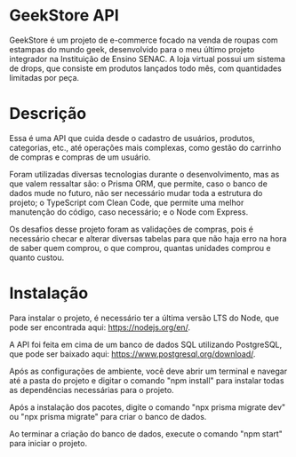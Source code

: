 # GeekStore API
GeekStore é um projeto de e-commerce focado na venda de roupas com estampas do mundo geek, desenvolvido para o meu último projeto integrador na Instituição de Ensino SENAC. A loja virtual possui um sistema de drops, que consiste em produtos lançados todo mês, com quantidades limitadas por peça.

# Descrição
Essa é uma API que cuida desde o cadastro de usuários, produtos, categorias, etc., até operações mais complexas, como gestão do carrinho de compras e compras de um usuário.

Foram utilizadas diversas tecnologias durante o desenvolvimento, mas as que valem ressaltar são: o Prisma ORM, que permite, caso o banco de dados mude no futuro, não ser necessário mudar toda a estrutura do projeto; o TypeScript com Clean Code, que permite uma melhor manutenção do código, caso necessário; e o Node com Express.

Os desafios desse projeto foram as validações de compras, pois é necessário checar e alterar diversas tabelas para que não haja erro na hora de saber quem comprou, o que comprou, quantas unidades comprou e quanto custou.

# Instalação
Para instalar o projeto, é necessário ter a última versão LTS do Node, que pode ser encontrada aqui: https://nodejs.org/en/.

A API foi feita em cima de um banco de dados SQL utilizando PostgreSQL, que pode ser baixado aqui: https://www.postgresql.org/download/.

Após as configurações de ambiente, você deve abrir um terminal e navegar até a pasta do projeto e digitar o comando "npm install" para instalar todas as dependências necessárias para o projeto.

Após a instalação dos pacotes, digite o comando "npx prisma migrate dev" ou "npx prisma migrate" para criar o banco de dados.

Ao terminar a criação do banco de dados, execute o comando "npm start" para iniciar o projeto.
